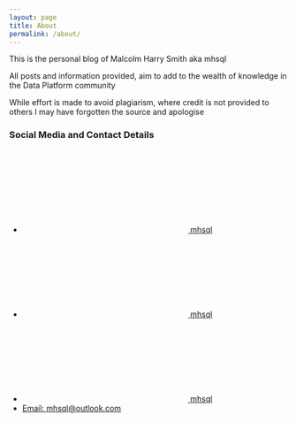 ```yaml
---
layout: page
title: About
permalink: /about/
---
```


This is the personal blog of Malcolm Harry Smith aka mhsql

All posts and information provided, aim to add to the wealth of knowledge in the Data Platform community

While effort is made to avoid plagiarism, where credit is not provided to others I may have forgotten the source and apologise

### Social Media and Contact Details
<ul class="social-media-list">
	<li><a href="https://github.com/mhsql">
		<svg class="svg-icon"><use xlink:href="/assets/minima-social-icons.svg#github"></use></svg>
		<span class="username">mhsql</span></a></li>
	<li><a rel="me" href="https://dataplatform.social/@mhsql">
		<svg class="svg-icon"><use xlink:href="/assets/minima-social-icons.svg#mastodon"></use></svg> <span class="username">mhsql</span></a></li>
	<li><a href="https://www.twitter.com/mhsql">
		<svg class="svg-icon"><use xlink:href="/assets/minima-social-icons.svg#twitter"></use></svg> <span class="username">mhsql</span></a></li>
	<li><a href="mailto:mhsql@outlook.com">Email: mhsql@outlook.com</a></li>
</ul>
